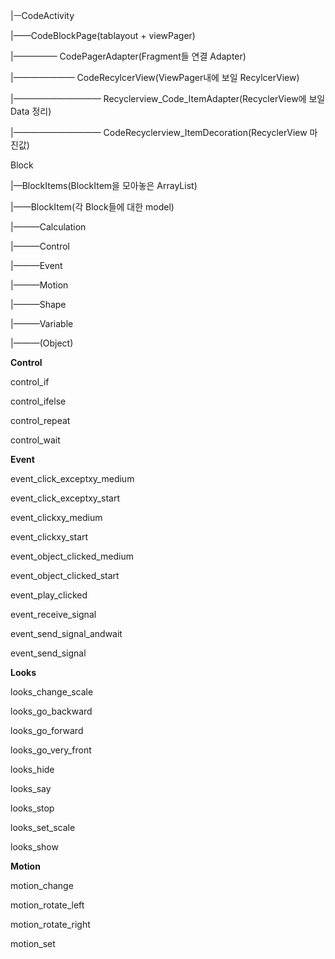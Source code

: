 |ㅡCodeActivity

|——CodeBlockPage(tablayout + viewPager)

|————— CodePagerAdapter(Fragment들 연결 Adapter)

|——————— CodeRecylcerView(ViewPager내에 보일 RecylcerView)

|—————————— Recyclerview_Code_ItemAdapter(RecyclerView에 보일 Data 정리)

|—————————— CodeRecyclerview_ItemDecoration(RecyclerView 마진값)

Block

|—BlockItems(BlockItem을 모아놓은 ArrayList)

|——BlockItem(각 Block들에 대한 model)

|———Calculation

|———Control

|———Event

|———Motion

|———Shape

|———Variable

|———(Object)



**Control**

control_if

control_ifelse

control_repeat

control_wait



**Event**

event_click_exceptxy_medium

event_click_exceptxy_start

event_clickxy_medium

event_clickxy_start

event_object_clicked_medium

event_object_clicked_start

event_play_clicked

event_receive_signal

event_send_signal_andwait

event_send_signal

**Looks**

looks_change_scale

looks_go_backward

looks_go_forward

looks_go_very_front

looks_hide

looks_say

looks_stop

looks_set_scale

looks_show

**Motion**

motion_change

motion_rotate_left

motion_rotate_right

motion_set